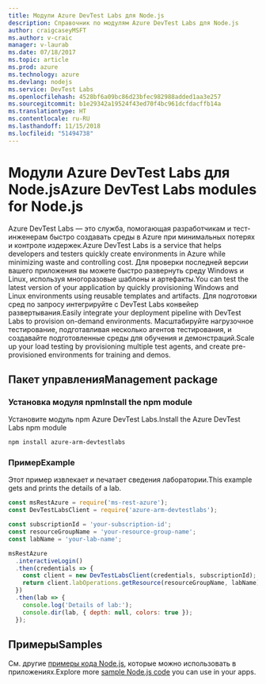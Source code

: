 ```yaml
---
title: Модули Azure DevTest Labs для Node.js
description: Справочник по модулям Azure DevTest Labs для Node.js
author: craigcaseyMSFT
ms.author: v-craic
manager: v-laurab
ms.date: 07/18/2017
ms.topic: article
ms.prod: azure
ms.technology: azure
ms.devlang: nodejs
ms.service: DevTest Labs
ms.openlocfilehash: 4528bf6a09bc86d23bfec982988added1aa3e257
ms.sourcegitcommit: b1e29342a19524f43ed70f4bc961dcfdacffb14a
ms.translationtype: HT
ms.contentlocale: ru-RU
ms.lasthandoff: 11/15/2018
ms.locfileid: "51494738"
---
```

# <a name="azure-devtest-labs-modules-for-nodejs"></a><span data-ttu-id="57225-103">Модули Azure DevTest Labs для Node.js</span><span class="sxs-lookup"><span data-stu-id="57225-103">Azure DevTest Labs modules for Node.js</span></span>

<span data-ttu-id="57225-104">Azure DevTest Labs — это служба, помогающая разработчикам и тест-инженерам быстро создавать среды в Azure при минимальных потерях и контроле издержек.</span><span class="sxs-lookup"><span data-stu-id="57225-104">Azure DevTest Labs is a service that helps developers and testers quickly create environments in Azure while minimizing waste and controlling cost.</span></span> <span data-ttu-id="57225-105">Для проверки последней версии вашего приложения вы можете быстро развернуть среду Windows и Linux, используя многоразовые шаблоны и артефакты.</span><span class="sxs-lookup"><span data-stu-id="57225-105">You can test the latest version of your application by quickly provisioning Windows and Linux environments using reusable templates and artifacts.</span></span> <span data-ttu-id="57225-106">Для подготовки сред по запросу интегрируйте с DevTest Labs конвейер развертывания.</span><span class="sxs-lookup"><span data-stu-id="57225-106">Easily integrate your deployment pipeline with DevTest Labs to provision on-demand environments.</span></span> <span data-ttu-id="57225-107">Масштабируйте нагрузочное тестирование, подготавливая несколько агентов тестирования, и создавайте подготовленные среды для обучения и демонстраций.</span><span class="sxs-lookup"><span data-stu-id="57225-107">Scale up your load testing by provisioning multiple test agents, and create pre-provisioned environments for training and demos.</span></span>

## <a name="management-package"></a><span data-ttu-id="57225-108">Пакет управления</span><span class="sxs-lookup"><span data-stu-id="57225-108">Management package</span></span>

### <a name="install-the-npm-module"></a><span data-ttu-id="57225-109">Установка модуля npm</span><span class="sxs-lookup"><span data-stu-id="57225-109">Install the npm module</span></span>

<span data-ttu-id="57225-110">Установите модуль npm Azure DevTest Labs.</span><span class="sxs-lookup"><span data-stu-id="57225-110">Install the Azure DevTest Labs npm module</span></span>

```bash
npm install azure-arm-devtestlabs
```

### <a name="example"></a><span data-ttu-id="57225-111">Пример</span><span class="sxs-lookup"><span data-stu-id="57225-111">Example</span></span>

<span data-ttu-id="57225-112">Этот пример извлекает и печатает сведения лаборатории.</span><span class="sxs-lookup"><span data-stu-id="57225-112">This example gets and prints the details of a lab.</span></span>

```javascript
const msRestAzure = require('ms-rest-azure');
const DevTestLabsClient = require('azure-arm-devtestlabs');

const subscriptionId = 'your-subscription-id';
const resourceGroupName = 'your-resource-group-name';
const labName = 'your-lab-name';

msRestAzure
  .interactiveLogin()
  .then(credentials => {
    const client = new DevTestLabsClient(credentials, subscriptionId);
    return client.labOperations.getResource(resourceGroupName, labName);
  })
  .then(lab => {
    console.log('Details of lab:');
    console.dir(lab, { depth: null, colors: true });
  });
```

## <a name="samples"></a><span data-ttu-id="57225-113">Примеры</span><span class="sxs-lookup"><span data-stu-id="57225-113">Samples</span></span>

<span data-ttu-id="57225-114">См. другие [примеры кода Node.js](https://azure.microsoft.com/resources/samples/?platform=nodejs), которые можно использовать в приложениях.</span><span class="sxs-lookup"><span data-stu-id="57225-114">Explore more [sample Node.js code](https://azure.microsoft.com/resources/samples/?platform=nodejs) you can use in your apps.</span></span>

